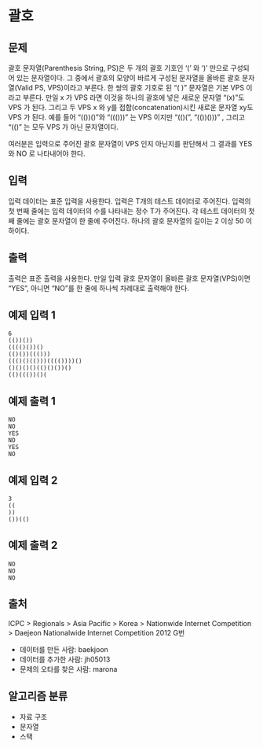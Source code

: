 # 괄호
## 문제
괄호 문자열(Parenthesis String, PS)은 두 개의 괄호 기호인 ‘(’ 와 ‘)’ 만으로 구성되어 있는 문자열이다. 그 중에서 괄호의 모양이 바르게 구성된 문자열을 올바른 괄호 문자열(Valid PS, VPS)이라고 부른다. 한 쌍의 괄호 기호로 된 “( )” 문자열은 기본 VPS 이라고 부른다. 만일 x 가 VPS 라면 이것을 하나의 괄호에 넣은 새로운 문자열 “(x)”도 VPS 가 된다. 그리고 두 VPS x 와 y를 접합(concatenation)시킨 새로운 문자열 xy도 VPS 가 된다. 예를 들어 “(())()”와 “((()))” 는 VPS 이지만 “(()(”, “(())()))” , 그리고 “(()” 는 모두 VPS 가 아닌 문자열이다. 

여러분은 입력으로 주어진 괄호 문자열이 VPS 인지 아닌지를 판단해서 그 결과를 YES 와 NO 로 나타내어야 한다. 

## 입력
입력 데이터는 표준 입력을 사용한다. 입력은 T개의 테스트 데이터로 주어진다. 입력의 첫 번째 줄에는 입력 데이터의 수를 나타내는 정수 T가 주어진다. 각 테스트 데이터의 첫째 줄에는 괄호 문자열이 한 줄에 주어진다. 하나의 괄호 문자열의 길이는 2 이상 50 이하이다. 

## 출력
출력은 표준 출력을 사용한다. 만일 입력 괄호 문자열이 올바른 괄호 문자열(VPS)이면 “YES”, 아니면 “NO”를 한 줄에 하나씩 차례대로 출력해야 한다. 

## 예제 입력 1 
```
6
(())())
(((()())()
(()())((()))
((()()(()))(((())))()
()()()()(()()())()
(()((())()(
```
## 예제 출력 1 
```
NO
NO
YES
NO
YES
NO
```
## 예제 입력 2 
```
3
((
))
())(()
```
## 예제 출력 2 
```
NO
NO
NO
```
## 출처
ICPC > Regionals > Asia Pacific > Korea > Nationwide Internet Competition > Daejeon Nationalwide Internet Competition 2012 G번

* 데이터를 만든 사람: baekjoon
* 데이터를 추가한 사람: jh05013
* 문제의 오타를 찾은 사람: marona
## 알고리즘 분류
* 자료 구조
* 문자열
* 스택